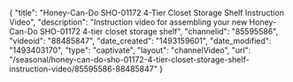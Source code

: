 {
    "title": "Honey-Can-Do SHO-01172 4-Tier Closet Storage Shelf Instruction Video",
    "description": "Instruction video for assembling your new Honey-Can-Do SHO-01172 4-tier closet storage shelf",
    "channelid": "85595586",
    "videoid": "88485847",
    "date_created": "1493159601",
    "date_modified": "1493403170",
    "type": "captivate",
    "layout": "channelVideo",
    "url": "\/seasonal\/honey-can-do-sho-01172-4-tier-closet-storage-shelf-instruction-video\/85595586-88485847"
}